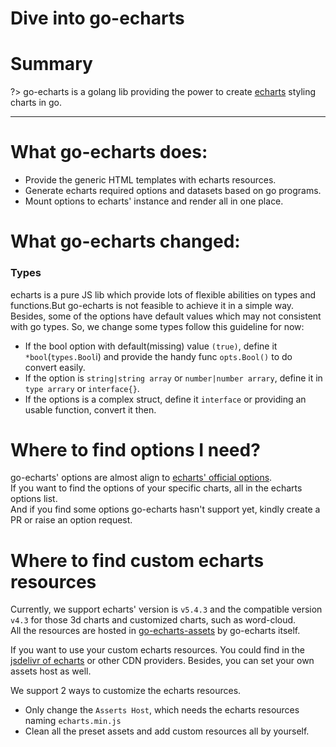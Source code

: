 # Dive into go-echarts

# Summary

?> go-echarts is a golang lib providing the power to create [echarts](https://echarts.apache.org/) styling charts in go.

---

# What go-echarts does:

- Provide the generic HTML templates with echarts resources.
- Generate echarts required options and datasets based on go programs.
- Mount options to echarts' instance and render all in one place.

# What go-echarts changed:

### Types

echarts is a pure JS lib which provide lots of flexible abilities on types and functions.But go-echarts
is not feasible to achieve it in a simple way.
Besides, some of the options have default values which may not consistent with go types.
So, we change some types follow this guideline for now:

- If the bool option with default(missing) value `(true)`, define it `*bool`(`types.Bool`i) and provide the
  handy func `opts.Bool()` to do convert easily.
- If the option is `string|string array` or `number|number arrary`, define it in `type arrary` or `interface{}`.
- If the options is a complex struct, define it `interface` or providing an usable function, convert it then.

# Where to find options I need?

go-echarts' options are almost align to [echarts' official options](https://echarts.apache.org/en/option.html#title).  
If you want to find the options of your specific charts, all in the echarts options list.  
And if you find some options go-echarts hasn't support yet, kindly create a PR or raise an option request.

# Where to find custom echarts resources

Currently, we support echarts' version is `v5.4.3` and
the compatible version `v4.3` for those 3d charts and customized charts, such as word-cloud.  
All the resources are hosted in [go-echarts-assets](https://github.com/go-echarts/go-echarts-assets) by go-echarts
itself.

If you want to use your custom echarts resources.
You could find in the [jsdelivr of echarts](https://www.jsdelivr.com/package/npm/echarts) or other CDN providers.
Besides, you can set your own assets host as well.

We support 2 ways to customize the echarts resources.

- Only change the `Asserts Host`, which needs the echarts resources naming `echarts.min.js`
- Clean all the preset assets and add custom resources all by yourself.



